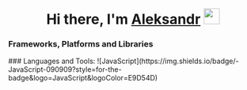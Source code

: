 <h1 align="center">Hi there, I'm <a href="https://github.com/KuLIK1989" target="_blank">Aleksandr</a> 
<img src="https://github.com/blackcater/blackcater/raw/main/images/Hi.gif" height="32"/></h1>
<!-- <h3 align="center">Computer science student, IT news writer from Russia 🇷🇺</h3> -->
<h3>
Frameworks, Platforms and Libraries
</h3>
### Languages and Tools:
![JavaScript](https://img.shields.io/badge/-JavaScript-090909?style=for-the-badge&logo=JavaScript&logoColor=E9D54D)
<!-- https://img.shields.io/badge/JWT-black?style=for-the-badge&logo=JSON%20web%20tokens
https://img.shields.io/badge/NPM-%23CB3837.svg?style=for-the-badge&logo=npm&logoColor=white
https://img.shields.io/badge/node.js-6DA55F?style=for-the-badge&logo=node.js&logoColor=white
https://img.shields.io/badge/react-%2320232a.svg?style=for-the-badge&logo=react&logoColor=%2361DAFB -->

